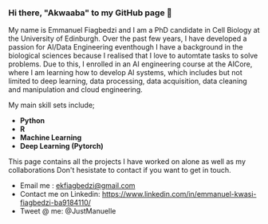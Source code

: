 ### Hi there, "Akwaaba" to my GitHub page 👋

My name is Emmanuel Fiagbedzi and I am a PhD candidate in Cell Biology at the University of Edinburgh. Over the past few years, I have developed a passion for AI/Data Engineering eventhough I have a background in the biological sciences because I realised that I love to automtate tasks to solve problems. Due to this, I enrolled in an AI engineering course at the AICore, where I am learning how to develop AI systems, which includes but not limited to deep learning, data processing, data acquisition, data cleaning and manipulation and cloud engineering.

My main skill sets include;
* **Python**
* **R**
* **Machine Learning**
* **Deep Learning (Pytorch)**

This page contains all the projects I have worked on alone as well as my collaborations
Don't hesistate to contact if you want to get in touch.

* Email me : ekfiagbedzi@gmail.com
* Contact me on Linkedin: https://www.linkedin.com/in/emmanuel-kwasi-fiagbedzi-ba9184110/
* Tweet @ me: @JustManuelle
